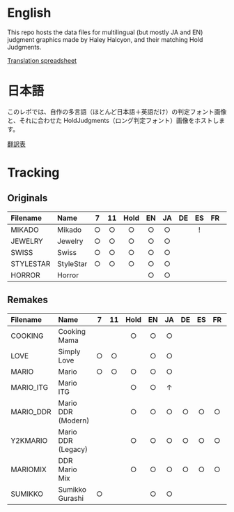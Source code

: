 # English
This repo hosts the data files for multilingual (but mostly JA and EN) judgment graphics made by Haley Halcyon, and their matching Hold Judgments.

[Translation spreadsheet](https://docs.google.com/spreadsheets/d/1S9Ac83E742G53wXD4tD0Z0zCYQp4pOJXBDeVWcTJJto/edit?ouid=112189535821385702531&usp=sheets_home&ths=true)

# 日本語
このレポでは、自作の多言語（ほとんど日本語＋英語だけ）の判定フォント画像と、それに合わせた HoldJudgments（ロング判定フォント）画像をホストします。

[翻訳表](https://docs.google.com/spreadsheets/d/1S9Ac83E742G53wXD4tD0Z0zCYQp4pOJXBDeVWcTJJto/edit?ouid=112189535821385702531&usp=sheets_home&ths=true)

# Tracking

## Originals
|Filename |Name               | 7 | 11|Hold| EN| JA| DE| ES| FR| IT| PT| PL|
|:-       |:-                 |:-:|:-:|:--:|:-:|:-:|:-:|:-:|:-:|:-:|:-:|:-:|
|MIKADO   |Mikado             | ○ | ○ | ○  | ○ | ○ |   | ! |   |   | ! |
|JEWELRY  |Jewelry            | ○ | ○ | ○  | ○ | ○ |
|SWISS    |Swiss              | ○ | ○ | ○  | ○ | ○ |
|STYLESTAR|StyleStar          | ○ | ○ | ○  | ○ | ○ |
|HORROR   |Horror             |   |   |    | ○ | ○ |

## Remakes
|Filename |Name               | 7 | 11|Hold| EN| JA| DE| ES| FR| IT| PT| PL|
|:-       |:-                 |:-:|:-:|:--:|:-:|:-:|:-:|:-:|:-:|:-:|:-:|:-:|
|COOKING  |Cooking Mama       |   |   | ○  | ○ | ○ |
|LOVE     |Simply Love        | ○ | ○ |    | ○ | ○ |
|MARIO    |Mario              | ○ | ○ | ○  | ○ | ○ |
|MARIO_ITG|Mario ITG          |   |   | ○  | ○ | ↑ |
|MARIO_DDR|Mario DDR (Modern) |   |   | ○  | ○ | ○ | ○ | ○ | ○ | ○ | ○ | ○ |
|Y2KMARIO |Mario DDR (Legacy) |   |   | ○  | ○ | ○ | ○ | ○ | ○ | ○ |
|MARIOMIX |DDR Mario Mix      |   |   | ○  | ○ | ○ | ○ | ○ | ○ | ○ |
|SUMIKKO  |Sumikko Gurashi    | ○ |   |    | ○ | ○ |
